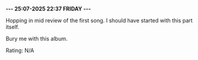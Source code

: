 <b>--- 25:07-2025 22:37 FRIDAY ---</b>

Hopping in mid review of the first song. I should have started with this part itself.

Bury me with this album.

Rating: N/A